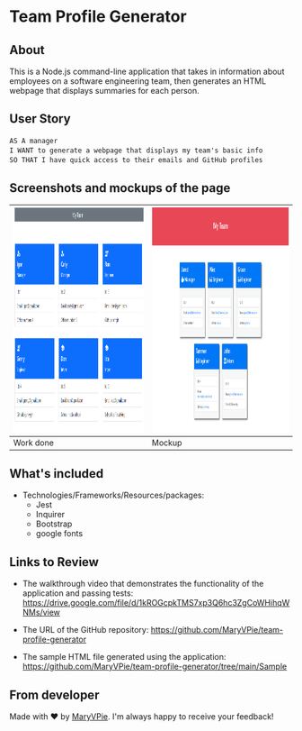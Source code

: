 # Team Profile Generator

## About

This is a Node.js command-line application that takes in information about employees on a software engineering team, then generates an HTML webpage that displays summaries for each person. 

## User Story

```md
AS A manager
I WANT to generate a webpage that displays my team's basic info
SO THAT I have quick access to their emails and GitHub profiles
```

## Screenshots and mockups of the page

| <img src="./Assets/home.PNG" width="500" height="400" alt="Generated HTML"/>| <img src="./Assets/10-object-oriented-programming-homework-demo.png" width="500" height="400" alt="Mockup"/> |
| --- | --- |
|  Work done | Mockup |



## What's included

- Technologies/Frameworks/Resources/packages:
  - Jest
  - Inquirer
  - Bootstrap
  - google fonts

## Links to Review


* The walkthrough video that demonstrates the functionality of the application and passing tests: https://drive.google.com/file/d/1kROGcpkTMS7xp3Q6hc3ZgCoWHihqWNMs/view

* The URL of the GitHub repository: https://github.com/MaryVPie/team-profile-generator
  
* The sample HTML file generated using the application: https://github.com/MaryVPie/team-profile-generator/tree/main/Sample


## From developer
Made with :heart: by [MaryVPie](https://github.com/MaryVPie).
I'm always happy to receive your feedback!